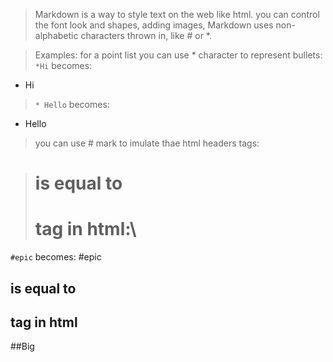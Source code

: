 >Markdown is a way to style text on the web like html. you can control the font look and shapes, adding images,
>Markdown uses non-alphabetic characters thrown in, like # or *.

>Examples:
>for a point list you can use * character to represent bullets:\
>`*Hi` becomes:
 * Hi
>`* Hello` becomes:
 * Hello

> you can use # mark to imulate thae html headers tags:

># is equal to <h1> tag in html:\
`#epic` becomes:
 #epic


## is equal to <h2> tag in html
##Big
